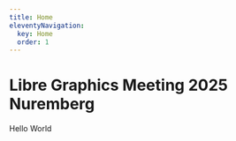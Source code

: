 ```yaml
---
title: Home
eleventyNavigation:
  key: Home
  order: 1
---
```


# Libre Graphics Meeting 2025 Nuremberg

Hello World
